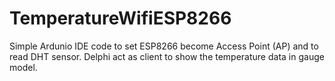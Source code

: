 # TemperatureWifiESP8266
Simple Ardunio IDE code to set ESP8266 become Access Point (AP) and to read DHT sensor.
Delphi act as client to show the temperature data in gauge model.
